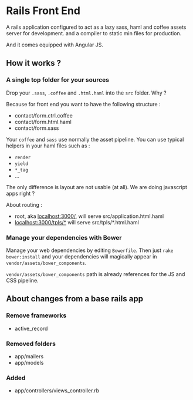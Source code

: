 # Rails Front End

A rails application configured to
act as a lazy sass, haml and coffee assets server for development.
and a compiler to static min files for production.

And it comes equipped with Angular JS.

## How it works ?

### A single top folder for your sources

Drop your `.sass`, `.coffee` and `.html.haml` into the `src` folder.
Why ?

Because for front end you want to have the following structure :
* contact/form.ctrl.coffee
* contact/form.html.haml
* contact/form.sass

Your `coffee` and `sass` use normally the asset pipeline.
You can use typical helpers in your haml files such as :
* `render`
* `yield`
* `*_tag`
* ...

The only difference is layout are not usable (at all).
We are doing javascript apps right ?

About routing :
* root, aka [localhost:3000/](localhost:3000/), will serve src/application.html.haml
* [localhost:3000/tpls/*](localhost:3000/tpls/*) will serve src/tpls/*.html.haml

### Manage your dependencies with Bower

Manage your web dependencies by editing `Bowerfile`.
Then just `rake bower:install` and your dependencies will magically appear
in `vendor/assets/bower_components`.

`vendor/assets/bower_components` path is already references
for the JS and CSS pipeline.

## About changes from a base rails app

### Remove frameworks

* active_record

### Removed folders

* app/mailers
* app/models

### Added

* app/controllers/views_controller.rb
